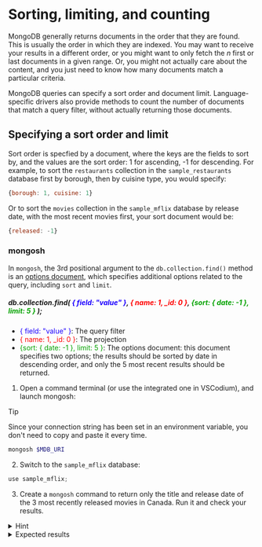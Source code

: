 # Sorting, limiting, and counting

MongoDB generally returns documents in the order that they are found. This is usually the order in which they are indexed. You may want to receive your results in a different order, or you might want to only fetch the *n* first or last documents in a given range. Or, you might not actually care about the content, and you just need to know how many documents match a particular criteria. 

MongoDB queries can specify a sort order and document limit. Language-specific drivers also provide methods to count the number of documents that match a query filter, without actually returning those documents.

## Specifying a sort order and limit

Sort order is specfied by a document, where the keys are the fields to sort by, and the values are the sort order: 1 for ascending, -1 for descending. For example, to sort the `restaurants` collection in the `sample_restaurants` database first by borough, then by cuisine type, you would specify:
```js
{borough: 1, cuisine: 1}
```

Or to sort the `movies` collection in the `sample_mflix` database by release date, with the most recent movies first, your sort document would be:
```js
{released: -1}
```

### mongosh

In `mongosh`, the 3rd positional argument to the `db.collection.find()` method is an [options document](https://www.mongodb.com/docs/manual/reference/method/db.collection.find/#options), which specifies additional options related to the query, including `sort` and `limit`. 

<h5>db.collection.find( <span style="color:#1c00ff">{ field: "value" }</span>, <span style="color:#ff0000">{ name: 1, _id: 0 }</span>,<span style="color:#04a200"> {sort: { date: -1 }, limit: 5 }</span> );</h5>

- <span style="color:#1c00ff">{ field: "value" }</span>: The query filter
- <span style="color:#ff0000">{ name: 1, _id: 0 }</span>: The projection
- <span style="color:#04a200">{sort: { date: -1 }, limit: 5 }</span>: The options document: this document specifies two options; the results should be sorted by date in descending order, and only the 5 most recent results should be returned.

1. Open a command terminal (or use the integrated one in VSCodium), and launch mongosh:
  > [!TIP]
  > Since your connection string has been set in an environment variable, you don't need to copy and paste it every time.

  ```bash
  mongosh $MDB_URI
  ```

2. Switch to the `sample_mflix` database:
  ```js
  use sample_mflix;
  ```

3. Create a `mongosh` command to return only the title and release date of the 3 most recently released movies in Canada. Run it and check your results.

  <details>
  <summary>Hint</summary>

  These are all things we've learaned so far, but now we're putting them together. First, we need the `find()` command:
  ```js
  db.movies.find();
  ```

  We're only looking for movies released in Canada, so we want the `countries` array to contain the string `"Canada"`:
  ```js
  db.movies.find({countries: "Canada"});
  ```

  We remember how to project our results, we'll include the `title` and `released` fields, and explicitly exclude the `_id` field:
  ```js
  db.movies.find({countries: "Canada"},{title: 1, released: 1, _id: 0});
  ```

  Finally, we'll add our options document, to sort by `released` in descending order, and to limit the result to only the first 3, resulting in our complete `mongosh` command:
  ```js
  db.movies.find({countries: "Canada"},{title: 1, released: 1, _id: 0}, {sort: {released: -1}, limit: 3});
  ```
  </details>

  <details>
  <summary>Expected results</summary>

  ```js
  Atlas atlas-fn0rd-shard-0 [primary] sample_mflix> db.movies.find({countries: "Canada"},{title: 1, released: 1, _id: 0}, {sort: {released: -1}, limit: 3});
  [
    { title: 'Remember', released: ISODate('2016-01-15T00:00:00.000Z') },
    {
      title: 'April and the Extraordinary World', released: ISODate('2015-11-04T00:00:00.000Z')
    },
    { title: 'I Am Thor', released: ISODate('2015-11-01T00:00:00.000Z') }
  ]
  Atlas atlas-fn0rd-shard-0 [primary] sample_mflix> 
  ```

## PyMongo

PyMongo takes the same options, but because Python supports named arguments, it doesn't use the options document. 

1. In VSCodium, change to the lab3-6 folder and open `find_movies.py`. Examine the code, run it, and check your results.

  > ![NOTE]
  > This code does the same thing as the `mongosh` command above, but notice that instead of a options document, we're supplying the sort and limit options as keyword parameters to the `.find()` method. Also note that filters, projections, and other options are just regular Python variables. You can programmatically compose a query without additional string manipulation to convert it into a SQL statement.

